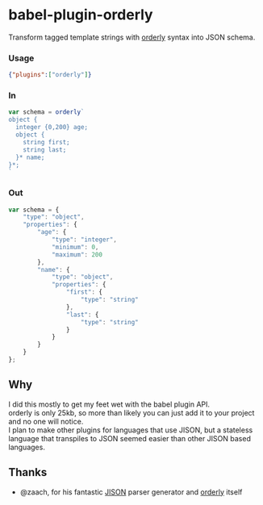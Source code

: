 # babel-plugin-orderly

Transform tagged template strings with [orderly](https://github.com/zaach/orderly.js) syntax into JSON schema.

<!--
### Install

    npm install -D babel-plugin-orderly
-->

### Usage

```json
{"plugins":["orderly"]}
```

### In

```js
var schema = orderly`
object {
  integer {0,200} age;
  object {
    string first;
    string last;
  }* name;
}*;
`
```


### Out

```js
var schema = {
    "type": "object",
    "properties": {
        "age": {
            "type": "integer",
            "minimum": 0,
            "maximum": 200
        },
        "name": {
            "type": "object",
            "properties": {
                "first": {
                    "type": "string"
                },
                "last": {
                    "type": "string"
                }
            }
        }
    }
};
```
## Why

I did this mostly to get my feet wet with the babel plugin API.  
orderly is only 25kb, so more than likely you can just add it to your project and no one will notice.  
I plan to make other plugins for languages that use JISON, but a stateless language that transpiles to JSON seemed easier than other JISON based languages.

## Thanks

* @zaach, for his fantastic [JISON](https://github.com/zaach/jison) parser generator and [orderly](https://github.com/zaach/orderly.js) itself


